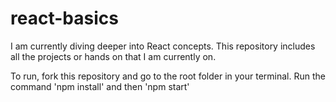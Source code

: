 # react-basics
I am currently diving deeper into React concepts. This repository includes all the projects or hands on that I am currently on.

To run, fork this repository and go to the root folder in your terminal. Run the command 'npm install' and then 'npm start'
